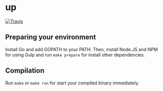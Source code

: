 # up

[![Travis](https://img.shields.io/travis/malyutinegor/up.svg?style=flat-square)](https://github.com/malyutinegor/up)

## Preparing your environment
Install Go and add GOPATH to your PATH. Then, install Node.JS and NPM for using Gulp and run `make prepare` for install other dependencies.

## Compilation
Run `make` or `make run` for start your compiled binary immediately.
